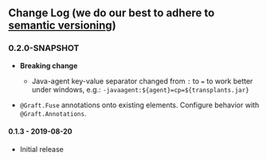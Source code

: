 ## Change Log (we do our best to adhere to [semantic versioning](http://semver.org/))

### 0.2.0-SNAPSHOT

- **Breaking change**
  - Java-agent key-value separator changed from `:` to `=` to work better
    under windows, e.g.: `-javaagent:${agent}=cp=${transplants.jar}`

- `@Graft.Fuse` annotations onto existing elements. 
  Configure behavior with `@Graft.Annotations`. 

#### 0.1.3 - 2019-08-20

- Initial release
